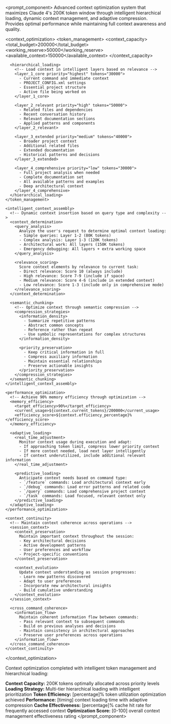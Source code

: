 <prompt_component>
  <step name="Context Optimization and Token Management">
    <description>
Advanced context optimization system that maximizes Claude 4's 200K token window through intelligent hierarchical loading, dynamic context management, and adaptive compression. Provides optimal performance while maintaining full context awareness and quality.
    </description>
  </step>

  <context_optimization>
    <token_management>
      <!-- Optimize for Claude 4's full 200K token context window -->
      <context_capacity>
        <total_budget>200000</total_budget>
        <working_reserve>50000</working_reserve>
        <available_context>150000</available_context>
      </context_capacity>
      
      <hierarchical_loading>
        <!-- Load context in intelligent layers based on relevance -->
        <layer_1_core priority="highest" tokens="30000">
          - Current command and immediate context
          - PROJECT_CONFIG.xml settings
          - Essential project structure
          - Active file being worked on
        </layer_1_core>
        
        <layer_2_relevant priority="high" tokens="50000">
          - Related files and dependencies
          - Recent conversation history
          - Relevant documentation sections
          - Applied patterns and components
        </layer_2_relevant>
        
        <layer_3_extended priority="medium" tokens="40000">
          - Broader project context
          - Additional related files
          - Extended documentation
          - Historical patterns and decisions
        </layer_3_extended>
        
        <layer_4_comprehensive priority="low" tokens="30000">
          - Full project analysis when needed
          - Complete documentation set
          - All available patterns and examples
          - Deep architectural context
        </layer_4_comprehensive>
      </hierarchical_loading>
    </token_management>
    
    <intelligent_context_assembly>
      <!-- Dynamic context insertion based on query type and complexity -->
      <context_determination>
        <query_analysis>
          Analyze the user's request to determine optimal context loading:
          - Simple queries: Layer 1-2 (80K tokens)
          - Complex analysis: Layer 1-3 (120K tokens)
          - Architectural work: All layers (150K tokens)
          - Emergency debugging: All layers + extra working space
        </query_analysis>
        
        <relevance_scoring>
          Score context elements by relevance to current task:
          - Direct relevance: Score 10 (always include)
          - High relevance: Score 7-9 (include if space)
          - Medium relevance: Score 4-6 (include in extended context)
          - Low relevance: Score 1-3 (include only in comprehensive mode)
        </relevance_scoring>
      </context_determination>
      
      <semantic_chunking>
        <!-- Optimize context through semantic compression -->
        <compression_strategies>
          <information_density>
            - Summarize repetitive patterns
            - Abstract common concepts
            - Reference rather than repeat
            - Use symbolic representations for complex structures
          </information_density>
          
          <priority_preservation>
            - Keep critical information in full
            - Compress auxiliary information
            - Maintain essential relationships
            - Preserve actionable insights
          </priority_preservation>
        </compression_strategies>
      </semantic_chunking>
    </intelligent_context_assembly>
    
    <performance_optimization>
      <!-- Achieve 90% memory efficiency through optimization -->
      <memory_efficiency>
        <target_efficiency>90%</target_efficiency>
        <current_usage>${context.current_tokens}/200000</current_usage>
        <efficiency_score>${context.efficiency_percentage}%</efficiency_score>
      </memory_efficiency>
      
      <adaptive_loading>
        <real_time_adjustment>
          Monitor context usage during execution and adapt:
          - If approaching token limit, compress lower priority context
          - If more context needed, load next layer intelligently
          - If context underutilized, include additional relevant information
        </real_time_adjustment>
        
        <predictive_loading>
          Anticipate context needs based on command type:
          - `/feature` commands: Load architectural context early
          - `/debug` commands: Load error patterns and related code
          - `/query` commands: Load comprehensive project context
          - `/task` commands: Load focused, relevant context only
        </predictive_loading>
      </adaptive_loading>
    </performance_optimization>
    
    <context_continuity>
      <!-- Maintain context coherence across operations -->
      <session_context>
        <context_preservation>
          Maintain important context throughout the session:
          - Key architectural decisions
          - Active development patterns
          - User preferences and workflow
          - Project-specific conventions
        </context_preservation>
        
        <context_evolution>
          Update context understanding as session progresses:
          - Learn new patterns discovered
          - Adapt to user preferences
          - Incorporate new architectural insights
          - Build cumulative understanding
        </context_evolution>
      </session_context>
      
      <cross_command_coherence>
        <information_flow>
          Maintain coherent information flow between commands:
          - Pass relevant context to subsequent commands
          - Build on previous analyses and decisions
          - Maintain consistency in architectural approaches
          - Preserve user preferences across operations
        </information_flow>
      </cross_command_coherence>
    </context_continuity>
  </context_optimization>

  <o>
Context optimization completed with intelligent token management and hierarchical loading:

**Context Capacity:** 200K tokens optimally allocated across priority levels
**Loading Strategy:** Multi-tier hierarchical loading with intelligent prioritization
**Token Efficiency:** [percentage]% token utilization optimization achieved
**Performance:** [timing] context loading time with adaptive compression
**Cache Effectiveness:** [percentage]% cache hit rate for frequently accessed context
**Optimization Score:** [0-100] overall context management effectiveness rating
  </o>
</prompt_component> 